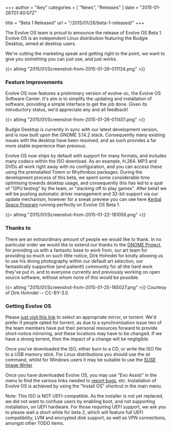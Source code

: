 +++
author = "ikey"
categories = [
"News",
"Releases"
]
date =  "2015-01-26T01:40:07Z"

title = "Beta 1 Released"
url = "/2015/01/26/beta-1-released/"
+++

The Evolve OS team is proud to announce the release of Evolve OS Beta 1. Evolve OS is an independent Linux distribution featuring the Budgie Desktop, aimed at desktop users.

We're cutting the marketing speak and getting right to the point, we want to give you something you can just use, and just works.

{{< altimg "2015/01/Screenshot-from-2015-01-26-011134.png" >}}

### Feature Improvements

Evolve OS now features a preliminary version of evolve-sc, the Evolve OS Software Center. It's aim is to simplify the updating and installation of software, providing a 
simple interface to get the job done. Given its introductory status, we'd appreciate any and all feedback!

{{< altimg "2015/01/Screenshot-from-2015-01-26-011451.png" >}}

Budgie Desktop is currently in sync with our latest development version, and is now built upon the GNOME 3.14.2 stack. Consequently many existing issues with the 
desktop have been resolved, and as such provides a far more stable experience than previous.

Evolve OS now ships by default with support for many formats, and includes many codecs within the ISO download. As an example, H.264. MP3 and DVDs all work right away 
with no configuration, and you can access these using the preinstalled Totem or Rhythmbox packages. During the development process of this beta, we spent some 
considerable time optimising towards desktop usage, and consequently this has led to a spat of "GPU testing" by the team, or "slacking off to play games". After beta1 
we will be pushing automatic driver management and 32-bit support via our update mechanism, however for a sneak preview you can see 
here [Kerbal Space Program](https://kerbalspaceprogram.com/) running perfectly on Evolve OS Beta 1.

{{< altimg "2015/01/Screenshot-from-2015-01-22-181056.png" >}}

### Thanks to

There are an extraordinary amount of people we would like to thank. In no particular order we would like to extend our thanks to the [GNOME Project](http://www.gnome.org/),
 for providing us with a fantastic base to work from, our art team for providing so much on such little notice, Dirk Hohndel for kindly allowing us to use his diving 
 photography within our default art selection, our fantastically supportive (and patient!) community for all the hard work they've put in, and to everyone currently and 
 previously working on open source software, without whom none of this would be possible.

{{< altimg "2015/01/Screenshot-from-2015-01-25-185027.png" >}}
Courtesy of Dirk Hohndel -- CC-BY-3.0

### Getting Evolve OS

Please [just visit this link](https://solus-project.com/download/) to select an appropriate mirror, or torrent. We'd prefer if people opted for torrent, as due to a 
synchronisation issue two of the team members have put their personal resources forward to provide short-notice mirroring, and these locations may have to be 
changed. If we have a strong torrent, then the impact of a change will be negligible.

Once you've downloaded the ISO, either burn to a CD, or write the ISO file to a USB memory stick. For Linux distributions you should use the `dd` command, whilst 
for Windows users it may be suitable to use the [SUSE Image Writer](https://en.opensuse.org/SDB:Create_a_Live_USB_stick_using_Windows#Write_ISO_to_USB)

Once you have downloaded Evolve OS, you may use "Evo Assist" in the menu to find the various links needed to [report bugs](https://solus-project.com/project/os), etc. 
Installation of Evolve OS is achieved by using the "Install OS" shortcut in the main menu.

Note: This ISO is NOT UEFI-compatible. As the installer is not yet replaced, we did not want to confuse users by enabling boot, and not supporting installation, on UEFI 
hardware. For those requiring UEFI support, we ask you to please wait a short while for beta 2, which will feature full UEFI compatibility, LVM and encrypted disk support, 
as well as VPN connections, amongst other TODO items.